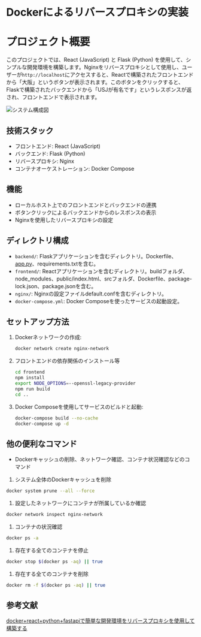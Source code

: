 # Dockerによるリバースプロキシの実装

# プロジェクト概要

このプロジェクトでは、React (JavaScript) と Flask (Python) を使用して、シンプルな開発環境を構築します。Nginxをリバースプロキシとして使用し、ユーザーが`http://localhost`にアクセスすると、Reactで構築されたフロントエンドから「大阪」というボタンが表示されます。このボタンをクリックすると、Flaskで構築されたバックエンドから「USJが有名です」というレスポンスが返され、フロントエンドで表示されます。

![システム構成図]([画像のURL](https://github.com/KeishiNishio/reverse_proxy_with_Docker/blob/main/%E3%82%B9%E3%82%AF%E3%83%AA%E3%83%BC%E3%83%B3%E3%82%B7%E3%83%A7%E3%83%83%E3%83%88%202024-01-06%202.46.59.png))

## 技術スタック

- フロントエンド: React (JavaScript)
- バックエンド: Flask (Python)
- リバースプロキシ: Nginx
- コンテナオーケストレーション: Docker Compose

## 機能

- ローカルホスト上でのフロントエンドとバックエンドの連携
- ボタンクリックによるバックエンドからのレスポンスの表示
- Nginxを使用したリバースプロキシの設定

## ディレクトリ構成

- `backend/`: Flaskアプリケーションを含むディレクトリ。Dockerfile、[app.py](http://app.py/)、requirements.txtを含む。
- `frontend/`: Reactアプリケーションを含むディレクトリ。buildフォルダ、node_modules、public/index.html、srcフォルダ、Dockerfile、package-lock.json、package.jsonを含む。
- `nginx/`: Nginxの設定ファイルdefault.confを含むディレクトリ。
- `docker-compose.yml`: Docker Composeを使ったサービスの起動設定。

## セットアップ方法

1. Dockerネットワークの作成:
    
    ```bash
    docker network create nginx-network
    
    ```
    
2. フロントエンドの依存関係のインストール等
    
    ```bash
    cd frontend
    npm install
    export NODE_OPTIONS=--openssl-legacy-provider
    npm run build
    cd ..
    
    ```
    
3. Docker Composeを使用してサービスのビルドと起動:
    
    ```bash
    docker-compose build --no-cache
    docker-compose up -d
    
    ```
    

## 他の便利なコマンド

- Dockerキャッシュの削除、ネットワーク確認、コンテナ状況確認などのコマンド
1. システム全体のDockerキャッシュを削除

```bash
docker system prune --all --force
```

1. 設定したネットワークにコンテナが所属しているか確認

```bash
docker network inspect nginx-network
```

1. コンテナの状況確認

```bash
docker ps -a
```

1. 存在する全てのコンテナを停止

```bash
docker stop $(docker ps -aq) || true
```

1. 存在する全てのコンテナを削除

```bash
docker rm -f $(docker ps -aq) || true
```

## 参考文献

[docker+react+python+fastapiで簡単な開発環境をリバースプロキシを使用して構築する](https://cloudsmith.co.jp/blog/virtualhost/docker/2022/12/2241971.html)
